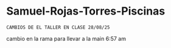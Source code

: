 # Samuel-Rojas-Torres-Piscinas

    CAMBIOS DE EL TALLER EN CLASE 28/08/25
cambio en la rama para llevar a la main 6:57 am 